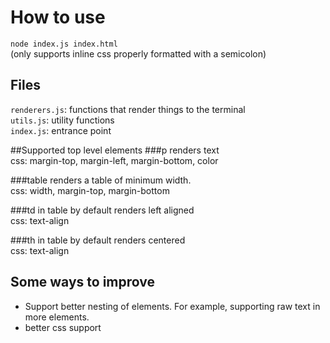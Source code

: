 # How to use
`node index.js index.html`  
(only supports inline css properly formatted with a semicolon)

## Files
`renderers.js`: functions that render things to the terminal  
`utils.js`: utility functions  
`index.js`: entrance point


##Supported top level elements
###p
renders text  
css: margin-top, margin-left, margin-bottom, color

###table
renders a table of minimum width.  
css: width, margin-top, margin-bottom

###td in table
by default renders left aligned  
css: text-align

###th in table
by default renders centered  
css: text-align

## Some ways to improve
- Support better nesting of elements. For example, supporting raw text in more elements.
- better css support
